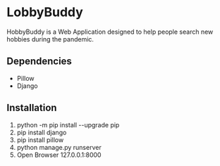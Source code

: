# LobbyBuddy
HobbyBuddy is a Web Application designed to help people search new hobbies during the pandemic.

## Dependencies
- Pillow
- Django

## Installation
1. python -m pip install --upgrade pip
2. pip install django
3. pip install pillow
4. python manage.py runserver
5. Open Browser 127.0.0.1:8000